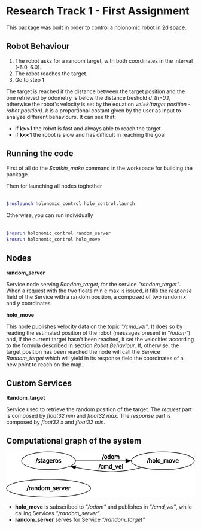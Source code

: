 # Research Track 1 - First Assignment


This package was built in order to control a holonomic robot in 2d space.


## Robot Behaviour


1. The robot asks for a random target, with both coordinates in the interval (-6.0, 6.0).
2. The robot reaches the target.
3. Go to step **1**

The target is reached if the distance between the target position and the one retrieved by odometry is below the distance treshold *d_th=0.1*, otherwise the robot's velocity is set by the equation *vel=k(target position - robot position)*.
*k* is a proportional costant given by the user as input to analyze different behaviours.
It can see that:
- if **k>>1** the robot is fast and always able to reach the target
- if **k<<1** the robot is slow and has difficult in reaching the goal


## Running the code


First of all do the *$catkin_make* command in the workspace for building the package.

Then for launching all nodes toghether

```bash

$roslaunch holonomic_control holo_control.launch

```

Otherwise, you can run individually 

```bash

$rosrun holonomic_control random_server
$rosrun holonomic_control holo_move

```

## Nodes 


**random_server**

Service node serving *Random_target*, for the service *"random_target"*. When a request with the two floats min e max is issued, it fills the *response* field of the Service with a random position, a composed of two random *x* and *y* coordinates

**holo_move**

This node publishes velocity data on the topic *"/cmd_vel"*. It does so by reading the estimated position of the robot (messages present in *"/odom"*) and, if the current target hasn't been reached, it set the velocities according to the formula described in section *Robot Behaviour*. If, otherwise, the target position has been reached the node will call the Service *Random_target* which will yield in its response field the coordinates of a new point to reach on the map.


## Custom Services


**Random_target**

Service used to retrieve the random position of the target.
The *request* part is composed by *float32 min* and *float32 max*.
The *response* part is composed by *float32 x* and *float32 min*.


## Computational graph of the system

![rqt_graph](/holonomic_control/rosgraph.png)


- **holo_move** is subscribed to *"/odom"* and publishes in *"/cmd_vel"*, while calling Services *"/random_server"*.
- **random_server** serves for Service *"/random_target"*
